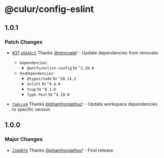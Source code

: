 # @culur/config-eslint

## 1.0.1

### Patch Changes

- [#21](https://github.com/culur/culur/pull/21) [`e8b46c5`](https://github.com/culur/culur/commit/e8b46c5fafc8ee1c779fa045209758aaad1cabdd) Thanks [@renovate](https://github.com/apps/renovate)! - Update dependencies from renovate:

  - `dependencies`:
    - `@antfu/eslint-config` to `^2.20.0`
  - `devDependencies`:
    - `@types/node` to `^20.14.2`
    - `eslint` to `^9.4.0`
    - `tsup` to `^8.1.0`
    - `type-fest` to `^4.19.0`

- [`fadcce4`](https://github.com/culur/culur/commit/fadcce49d9bc4fb54ac050c3bcea9ac09305628c) Thanks [@phamhongphuc](https://github.com/phamhongphuc)! - Update workspace dependencies to specific version

## 1.0.0

### Major Changes

- [`210d07d`](https://github.com/culur/culur/commit/210d07d7ca6046807a2ff18011635c3b280dd707) Thanks [@phamhongphuc](https://github.com/phamhongphuc)! - First release
